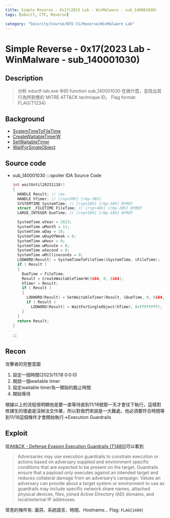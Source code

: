 ```yaml
---
title: Simple Reverse - 0x17(2023 Lab - WinMalware - sub_140001030)
tags: [eductf, CTF, Reverse]

category: "Security/Course/NTU CS/Reverse/WinMalware Lab"
---
```


# Simple Reverse - 0x17(2023 Lab - WinMalware - sub_140001030)
<!-- more -->

## Description
> 分析 eductf-lab.exe 中的 function sub_140001030 在做什麼，並找出其行為所對應的 MITRE ATT&CK technique ID。
> Flag format: FLAG{T1234}

## Background
* [SystemTimeToFileTime](https://learn.microsoft.com/zh-tw/windows/win32/api/timezoneapi/nf-timezoneapi-systemtimetofiletime)
* [CreateWaitableTimerW](https://learn.microsoft.com/zh-tw/windows/win32/api/synchapi/nf-synchapi-createwaitabletimerw)
* [SetWaitableTimer](https://learn.microsoft.com/zh-tw/windows/win32/api/synchapi/nf-synchapi-setwaitabletimer)
* [WaitForSingleObject](https://learn.microsoft.com/zh-tw/windows/win32/api/synchapi/nf-synchapi-waitforsingleobject)

## Source code
* sub_140001030
    :::spoiler IDA Source Code
    ```cpp
    int waitUntil20231118()
    {
      HANDLE Result; // rax
      HANDLE hTimer; // [rsp+30h] [rbp-38h]
      SYSTEMTIME SystemTime; // [rsp+38h] [rbp-30h] BYREF
      struct _FILETIME FileTime; // [rsp+48h] [rbp-20h] BYREF
      LARGE_INTEGER DueTime; // [rsp+50h] [rbp-18h] BYREF

      SystemTime.wYear = 2023;
      SystemTime.wMonth = 11;
      SystemTime.wDay = 18;
      SystemTime.wDayOfWeek = 6;
      SystemTime.wHour = 0;
      SystemTime.wMinute = 0;
      SystemTime.wSecond = 0;
      SystemTime.wMilliseconds = 0;
      LODWORD(Result) = SystemTimeToFileTime(&SystemTime, &FileTime);
      if ( Result )
      {
        DueTime = FileTime;
        Result = CreateWaitableTimerW(0i64, 0, 0i64);
        hTimer = Result;
        if ( Result )
        {
          LODWORD(Result) = SetWaitableTimer(Result, &DueTime, 0, 0i64, 0i64, 0);
          if ( Result )
            LODWORD(Result) = WaitForSingleObject(hTimer, 0xFFFFFFFF);
        }
      }
      return Result;
    }
    ```
    :::

## Recon
攻擊者的完整意圖
1. 設定一個時間(2023/11/18 0:0:0)
2. 開啟一個waitable timer
3. 設定waitable timer為一開始的截止時間
4. 開始等待

根據以上的流程很明顯他是要一直等待直到11/18號那一天才會往下執行，這樣對修課生的壞處是沒辦法交作業，所以對我們來說是一大難處，他必須要符合時間等到11/18這個條件才會開始執行$\to$Execution Guardrails

## Exploit
從[Att&CK - Defense Evasion Execution Guardrails (T1480)](https://attack.mitre.org/techniques/T1480/)可以看到
> Adversaries may use execution guardrails to constrain execution or actions based on adversary supplied and environment specific conditions that are expected to be present on the target. Guardrails ensure that a payload only executes against an intended target and reduces collateral damage from an adversary’s campaign. Values an adversary can provide about a target system or environment to use as guardrails may include specific network share names, attached physical devices, files, joined Active Directory (AD) domains, and local/external IP addresses.

常見的條件有: 漏洞、系統語言、時間、Hostname...
Flag: `FLAG{1480}`